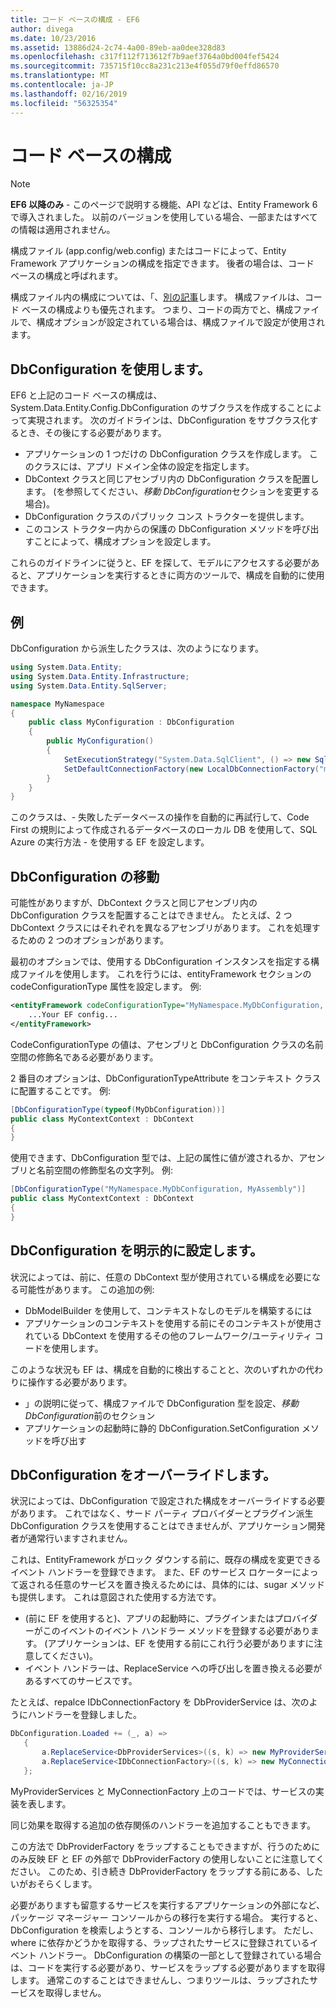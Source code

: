 ```yaml
---
title: コード ベースの構成 - EF6
author: divega
ms.date: 10/23/2016
ms.assetid: 13886d24-2c74-4a00-89eb-aa0dee328d83
ms.openlocfilehash: c317f112f713612f7b9aef3764a0bd004fef5424
ms.sourcegitcommit: 735715f10cc8a231c213e4f055d79f0effd86570
ms.translationtype: MT
ms.contentlocale: ja-JP
ms.lasthandoff: 02/16/2019
ms.locfileid: "56325354"
---
```

# <a name="code-based-configuration"></a>コード ベースの構成
> [!NOTE]
> **EF6 以降のみ** - このページで説明する機能、API などは、Entity Framework 6 で導入されました。 以前のバージョンを使用している場合、一部またはすべての情報は適用されません。  

構成ファイル (app.config/web.config) またはコードによって、Entity Framework アプリケーションの構成を指定できます。 後者の場合は、コード ベースの構成と呼ばれます。  

構成ファイル内の構成については、「、[別の記事](config-file.md)します。 構成ファイルは、コード ベースの構成よりも優先されます。 つまり、コードの両方でと、構成ファイルで、構成オプションが設定されている場合は、構成ファイルで設定が使用されます。  

## <a name="using-dbconfiguration"></a>DbConfiguration を使用します。  

EF6 と上記のコード ベースの構成は、System.Data.Entity.Config.DbConfiguration のサブクラスを作成することによって実現されます。 次のガイドラインは、DbConfiguration をサブクラス化するとき、その後にする必要があります。  

- アプリケーションの 1 つだけの DbConfiguration クラスを作成します。 このクラスには、アプリ ドメイン全体の設定を指定します。  
- DbContext クラスと同じアセンブリ内の DbConfiguration クラスを配置します。 (を参照してください、*移動 DbConfiguration*セクションを変更する場合)。  
- DbConfiguration クラスのパブリック コンス トラクターを提供します。  
- このコンス トラクター内からの保護の DbConfiguration メソッドを呼び出すことによって、構成オプションを設定します。  

これらのガイドラインに従うと、EF を探して、モデルにアクセスする必要があると、アプリケーションを実行するときに両方のツールで、構成を自動的に使用できます。  

## <a name="example"></a>例  

DbConfiguration から派生したクラスは、次のようになります。  

``` csharp
using System.Data.Entity;
using System.Data.Entity.Infrastructure;
using System.Data.Entity.SqlServer;

namespace MyNamespace
{
    public class MyConfiguration : DbConfiguration
    {
        public MyConfiguration()
        {
            SetExecutionStrategy("System.Data.SqlClient", () => new SqlAzureExecutionStrategy());
            SetDefaultConnectionFactory(new LocalDbConnectionFactory("mssqllocaldb"));
        }
    }
}
```  

このクラスは、- 失敗したデータベースの操作を自動的に再試行して、Code First の規則によって作成されるデータベースのローカル DB を使用して、SQL Azure の実行方法 - を使用する EF を設定します。  

## <a name="moving-dbconfiguration"></a>DbConfiguration の移動  

可能性がありますが、DbContext クラスと同じアセンブリ内の DbConfiguration クラスを配置することはできません。 たとえば、2 つ DbContext クラスにはそれぞれを異なるアセンブリがあります。 これを処理するための 2 つのオプションがあります。  

最初のオプションでは、使用する DbConfiguration インスタンスを指定する構成ファイルを使用します。 これを行うには、entityFramework セクションの codeConfigurationType 属性を設定します。 例:  

``` xml
<entityFramework codeConfigurationType="MyNamespace.MyDbConfiguration, MyAssembly">
    ...Your EF config...
</entityFramework>
```  

CodeConfigurationType の値は、アセンブリと DbConfiguration クラスの名前空間の修飾名である必要があります。  

2 番目のオプションは、DbConfigurationTypeAttribute をコンテキスト クラスに配置することです。 例:  

``` csharp  
[DbConfigurationType(typeof(MyDbConfiguration))]
public class MyContextContext : DbContext
{
}
```  

使用できます、DbConfiguration 型では、上記の属性に値が渡されるか、アセンブリと名前空間の修飾型名の文字列。 例:  

``` csharp
[DbConfigurationType("MyNamespace.MyDbConfiguration, MyAssembly")]
public class MyContextContext : DbContext
{
}
```  

## <a name="setting-dbconfiguration-explicitly"></a>DbConfiguration を明示的に設定します。  

状況によっては、前に、任意の DbContext 型が使用されている構成を必要になる可能性があります。 この追加の例:  

- DbModelBuilder を使用して、コンテキストなしのモデルを構築するには  
- アプリケーションのコンテキストを使用する前にそのコンテキストが使用されている DbContext を使用するその他のフレームワーク/ユーティリティ コードを使用します。  

このような状況も EF は、構成を自動的に検出することと、次のいずれかの代わりに操作する必要があります。  

- 」の説明に従って、構成ファイルで DbConfiguration 型を設定、*移動 DbConfiguration*前のセクション
- アプリケーションの起動時に静的 DbConfiguration.SetConfiguration メソッドを呼び出す  

## <a name="overriding-dbconfiguration"></a>DbConfiguration をオーバーライドします。  

状況によっては、DbConfiguration で設定された構成をオーバーライドする必要があります。 これではなく、サード パーティ プロバイダーとプラグイン派生 DbConfiguration クラスを使用することはできませんが、アプリケーション開発者が通常行いますされません。  

これは、EntityFramework がロック ダウンする前に、既存の構成を変更できるイベント ハンドラーを登録できます。  また、EF のサービス ロケーターによって返される任意のサービスを置き換えるためには、具体的には、sugar メソッドも提供します。 これは意図された使用する方法です。  

- (前に EF を使用すると)、アプリの起動時に、プラグインまたはプロバイダーがこのイベントのイベント ハンドラー メソッドを登録する必要があります。 (アプリケーションは、EF を使用する前にこれ行う必要がありますに注意してください)。  
- イベント ハンドラーは、ReplaceService への呼び出しを置き換える必要があるすべてのサービスです。  

たとえば、repalce IDbConnectionFactory を DbProviderService は、次のようにハンドラーを登録しました。  

``` csharp
DbConfiguration.Loaded += (_, a) =>
   {
       a.ReplaceService<DbProviderServices>((s, k) => new MyProviderServices(s));
       a.ReplaceService<IDbConnectionFactory>((s, k) => new MyConnectionFactory(s));
   };
```  

MyProviderServices と MyConnectionFactory 上のコードでは、サービスの実装を表します。  

同じ効果を取得する追加の依存関係のハンドラーを追加することもできます。  

この方法で DbProviderFactory をラップすることもできますが、行うのためにのみ反映 EF と EF の外部で DbProviderFactory の使用しないことに注意してください。 このため、引き続き DbProviderFactory をラップする前にある、したいがおそらくします。  

必要がありますも留意するサービスを実行するアプリケーションの外部になど、パッケージ マネージャー コンソールからの移行を実行する場合。 実行すると、DbConfiguration を検索しようとする、コンソールから移行します。 ただし、where に依存かどうかを取得する、ラップされたサービスに登録されているイベント ハンドラー。 DbConfiguration の構築の一部として登録されている場合は、コードを実行する必要があり、サービスをラップする必要がありますを取得します。 通常このすることはできませんし、つまりツールは、ラップされたサービスを取得しません。  
